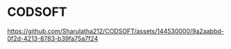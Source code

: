 # CODSOFT
https://github.com/Sharulatha212/CODSOFT/assets/144530000/9a2aabbd-0f2d-4213-8783-b39fa75a7f24
